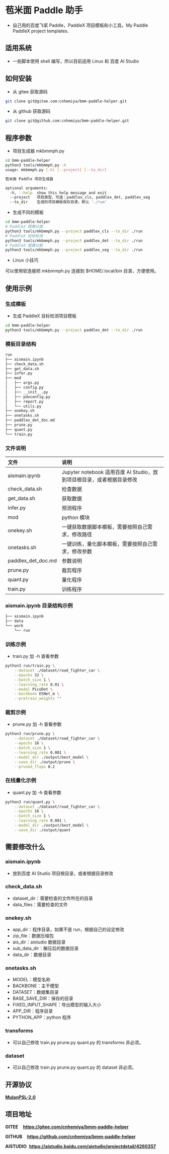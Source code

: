 # 苞米面 Paddle 助手

- 自己用的百度飞桨 Paddle，PaddleX 项目模板和小工具。My Paddle PaddleX project templates.

## 适用系统

- 一些脚本使用 shell 编写，所以目前适用 Linux 和 百度 AI Studio

## 如何安装

- 从 gitee 获取源码

```bash
git clone git@gitee.com:cnhemiya/bmm-paddle-helper.git
```

- 从 github 获取源码

```bash
git clone git@github.com:cnhemiya/bmm-paddle-helper.git
```

## 程序参数

- 项目生成器 mkbmmph.py

```bash
cd bmm-paddle-helper
python3 tools/mkbmmph.py -h
usage: mkbmmph.py [-h] [--project] [--to_dir]

苞米面 Paddle 项目生成器

optional arguments:
  -h, --help  show this help message and exit
  --project   项目类型，可选：paddlex_cls, paddlex_det, paddlex_seg
  --to_dir    生成的项目模板保存目录，默认 './run'
```

- 生成不同的模板

```bash
cd bmm-paddle-helper
# PaddleX 图像分类
python3 tools/mkbmmph.py --project paddlex_cls --to_dir ./run
# PaddleX 目标检测
python3 tools/mkbmmph.py --project paddlex_det --to_dir ./run
# PaddleX 图像分割
python3 tools/mkbmmph.py --project paddlex_seg --to_dir ./run
```

- Linux 小技巧

可以使用软连接把 mkbmmph.py 连接到 $HOME/.local/bin 目录，方便使用。

## 使用示例

### 生成模板

- 生成 PaddleX 目标检测项目模板

```bash
cd bmm-paddle-helper
python3 tools/mkbmmph.py --project paddlex_det --to_dir ./run
```

### 模板目录结构

```bash
run
├── aismain.ipynb
├── check_data.sh
├── get_data.sh
├── infer.py
├── mod
│   ├── args.py
│   ├── config.py
│   ├── __init__.py
│   ├── pdxconfig.py
│   ├── report.py
│   └── utils.py
├── onekey.sh
├── onetasks.sh
├── paddlex_det_doc.md
├── prune.py
├── quant.py
└── train.py
```

### 文件说明

|文件|说明|
|:--|:--|
|aismain.ipynb|Jupyter notebook 适用百度 AI Studio，放到项目根目录，或者根据目录修改|
|check_data.sh|检查数据|
|get_data.sh|获取数据|
|infer.py|预测程序|
|mod|python 模块|
|onekey.sh|一键获取数据脚本模板，需要按照自己需求，修改路径|
|onetasks.sh|一键训练，量化脚本模板，需要按照自己需求，修改参数|
|paddlex_det_doc.md|参数说明|
|prune.py|裁剪程序|
|quant.py|量化程序|
|train.py|训练程序|

### aismain.ipynb 目录结构示例

```bash
├── aismain.ipynb
├── data
└── work
    └── run
```

### 训练示例

- train.py 加 -h 查看参数

```bash
python3 run/train.py \
    --dataset ./dataset/road_fighter_car \
    --epochs 32 \
    --batch_size 1 \
    --learning_rate 0.01 \
    --model PicoDet \
    --backbone ESNet_m \
    --pretrain_weights ""
```

### 裁剪示例

- prune.py 加 -h 查看参数

```bash
python3 run/prune.py \
    --dataset ./dataset/road_fighter_car \
    --epochs 16 \
    --batch_size 1 \
    --learning_rate 0.001 \
    --model_dir ./output/best_model \
    --save_dir ./output/prune \
    --pruned_flops 0.2
```

### 在线量化示例

- quant.py 加 -h 查看参数

```bash
python3 run/quant.py \
    --dataset ./dataset/road_fighter_car \
    --epochs 16 \
    --batch_size 1 \
    --learning_rate 0.001 \
    --model_dir ./output/best_model \
    --save_dir ./output/quant
```

## 需要修改什么

### aismain.ipynb

- 放到百度 AI Studio 项目根目录，或者根据目录修改

### check_data.sh

- dataset_dir：需要检查的文件所在的目录
- data_files：需要检查的文件

### onekey.sh

- app_dir：程序目录，如果不是 run，根据自己的设定修改
- zip_file：数据压缩包
- ais_dir：aistudio 数据目录
- sub_data_dir：解压后的数据目录
- data_dir：数据目录

### onetasks.sh

- MODEL：模型名称
- BACKBONE：主干模型
- DATASET：数据集目录
- BASE_SAVE_DIR：保存的目录
- FIXED_INPUT_SHAPE：导出模型的输入大小
- APP_DIR：程序目录
- PYTHON_APP：python 程序

### transforms

- 可以自己修改 train.py prune.py quant.py 的 transforms 非必须。

### dataset

- 可以自己修改 train.py prune.py quant.py 的 dataset 非必须。

## 开源协议

[**MulanPSL-2.0**](http://license.coscl.org.cn/MulanPSL2)

## 项目地址

**GITEE**&nbsp;&nbsp;&nbsp;&nbsp;**https://gitee.com/cnhemiya/bmm-paddle-helper**

**GITHUB**&nbsp;&nbsp;&nbsp;&nbsp;**https://github.com/cnhemiya/bmm-paddle-helper**

**AISTUDIO**&nbsp;&nbsp;**https://aistudio.baidu.com/aistudio/projectdetail/4260357**
